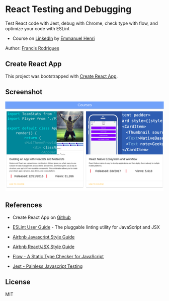 # React Testing and Debugging #

Test React code with Jest, debug with Chrome, check type with flow, and optimize your code with ESLint

- Course on [LinkedIn][1] by [Emmanuel Henri][2]

Author: [Francis Rodrigues][3]

## Create React App ##

This project was bootstrapped with [Create React App][4].

## Screenshot ##

![See the screenshot](./screenshot.png)

## References ##

- Create React App on [Github][4]
- [ESLint User Guide][5] - The pluggable linting utility for JavaScript and JSX
- [Airbnb Javascript Style Guide][6]
- [Airbnb React/JSX Style Guide][7]
- [Flow - A Static Type Checker for JavaScript][8]
- [Jest - Painless Javascript Testing][9]

  [1]: https://www.linkedin.com/learning/react-testing-and-debugging
  [2]: https://www.linkedin.com/learning/instructors/emmanuel-henri
  [3]: https://github.com/francisrod01
  [4]: https://github.com/facebookincubator/create-react-app
  [5]: https://eslint.org/docs/user-guide/
  [6]: https://github.com/airbnb/javascript
  [7]: https://github.com/airbnb/javascript/tree/master/react
  [8]: https://flow.org
  [9]: https://jest-bot.github.io/jest/

## License ##

MIT
